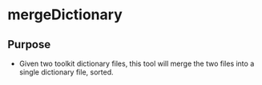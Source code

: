 mergeDictionary
===============

## Purpose
* Given two toolkit dictionary files, this tool will merge the two files into a 
  single dictionary file, sorted.

